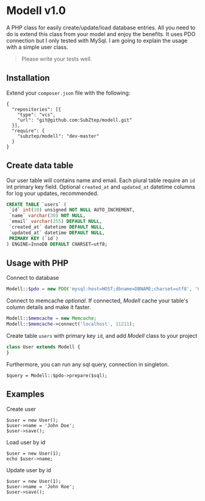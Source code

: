 Modell v1.0
============

A PHP class for easily create/update/load database entries. All you need to do is extend this class from your model and enjoy the benefits. It uses PDO connection but I only tested with MySql. I am going to explain the usage with a simple user class.

> Please write your tests well.


## Installation

Extend your `composer.json` file with the following:

```
{
  "repositories": [{
    "type": "vcs",
    "url": "git@github.com:SubZtep/modell.git"
  }],
  "require": {
    "subztep/modell": "dev-master"
  }
}
```

## Create data table

Our user table will contains name and email. Each plural table require an `id` int primary key field. Optional `created_at` and `updated_at` datetime columns for log your updates, recommended.

```sql
CREATE TABLE `users` (
 `id` int(10) unsigned NOT NULL AUTO_INCREMENT,
 `name` varchar(30) NOT NULL,
 `email` varchar(255) DEFAULT NULL,
 `created_at` datetime DEFAULT NULL,
 `updated_at` datetime DEFAULT NULL,
 PRIMARY KEY (`id`)
) ENGINE=InnoDB DEFAULT CHARSET=utf8;
```

## Usage with PHP

Connect to database

```php
Modell::$pdo = new PDO('mysql:host=HOST;dbname=DBNAME;charset=utf8', 'USER', 'PASS');
```

Connect to memcache *optional*. If connected, *Modell* cache your table's column details and make it faster.

```php
Modell::$memcache = new Memcache;
Modell::$memcache->connect('localhost', 11211);
```

Create table `users` with primary key `id`, and add *Modell* class to your project

```php
class User extends Modell {
}
```

Furthermore, you can run any sql query, connection in singleton.

```
$query = Modell::$pdo->prepare($sql);
```


## Examples

Create user

```
$user = new User();
$user->name = 'John Doe';
$user->save();
```

Load user by id

```
$user = new User(1);
echo $user->name;
```

Update user by id

```
$user = new User(1);
$user->name = 'John Roe';
$user->save();
```